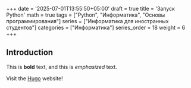 +++
date = '2025-07-01T13:55:50+05:00'
draft = true
title = 'Запуск Python'
math = true
tags = ["Python", "Информатика", "Основы программирования"]
series = ["Информатика для иностранных студентов"]
categories = ["Информатика"]
series_order = 18
weight = 6
+++

<!--more-->

## Introduction

This is **bold** text, and this is *emphasized* text.

Visit the [Hugo](https://gohugo.io) website!
